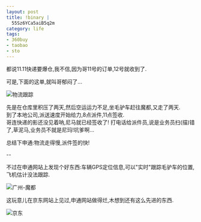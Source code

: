 ```yaml
--- 
layout: post
title: !binary |
  55Sz6YCa5aiB5q2m
category: life
tags: 
- 360buy
- taobao
- sto
---
```

都说11.11快递要爆仓,我不信,因为哥11号的订单,12号就收到了.

可是,下面的这单,就叫哥郁闷了...

![物流跟踪](http://img.bianbian.me/blog/201111/sto-track.png)

先是在仓库里积压了两天,然后空运运力不足,坐毛驴车赶往魔都,又走了两天.  
到了本地公司,派送速度开始给力,8点派件,11点签收.  
哥连快递的影还没见着呐,尼马就已经签收了! 打电话给派件员,说是业务员扫(描)错了,草泥马,业务员不就是尼玛!坑爹啊...

总结下申通:物流走得慢,派件签的快!

--

不过在申通网站上发现个好东西:车辆GPS定位信息,可以"实时"跟踪毛驴车的位置,飞机估计没法跟踪.

![广州-魔都](http://img.bianbian.me/blog/201111/sto-gz-sh.png)

这玩意儿在京东网站上见过,申通网站做得烂,木想到还有这么先进的东西.

![京东](http://img.bianbian.me/blog/201111/jingdong.png)
